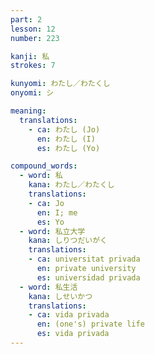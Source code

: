 ```yaml
---
part: 2
lesson: 12
number: 223

kanji: 私
strokes: 7

kunyomi: わたし／わたくし
onyomi: シ

meaning:
  translations:
    - ca: わたし (Jo)
      en: わたし (I)
      es: わたし (Yo)

compound_words:
  - word: 私
    kana: わたし／わたくし
    translations:
    - ca: Jo
      en: I; me
      es: Yo
  - word: 私立大学
    kana: しりつだいがく
    translations:
    - ca: universitat privada
      en: private university
      es: universidad privada
  - word: 私生活
    kana: しせいかつ
    translations:
    - ca: vida privada
      en: (one's) private life
      es: vida privada
---
```

